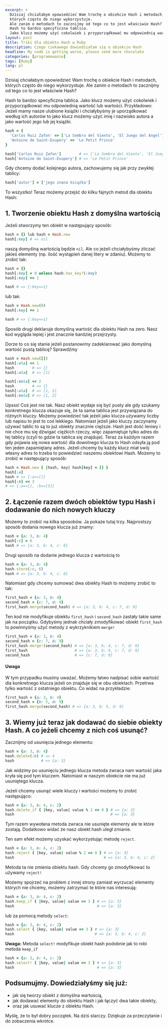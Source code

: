 ```yaml
---
excerpt: >
  Dzisiaj chciałabym opowiedzieć Wam trochę o obiekcie Hash i metodach,
  których często do niego wykorzystuje.
  Ale zanim o metodach to zacznijmy od tego co to jest właściwie Hash?
  Hash to bardzo specyficzna tablica.
  Jako klucz możemy użyć cokolwiek i przyporządkować mu odpowiednią wartość lub wartości...
layout: post
title: Triki dla obiektu Hash w Ruby
description: Czego ciekawego dowiedziałam się o obiekcie Hash
headline: My code is getting worse, please send more chocolate
categories: [programowanie]
tags: [Ruby]
lang: pl
---
```


Dzisiaj chciałabym opowiedzieć Wam trochę o obiekcie Hash i metodach, których często do niego wykorzystuje. Ale zanim o metodach to zacznijmy od tego co to jest właściwie Hash?

Hash to bardzo specyficzna tablica. Jako klucz możemy użyć cokolwiek i przyporządkować mu odpowiednią wartość lub wartości. Przykładowo: Jeżeli mamy nasze ulubione książki i chciałybyśmy je uporządkować według ich autorów to jako klucz możemy użyć imię i nazwisko autora a jako wartość jego lub jej książki.

```ruby
hash = {
  'Carlos Ruiz Zafon' => ['La Sombra del Viento', 'El Juego del Angel'],
  'Antoine de Saint-Exupery' => 'Le Petit Prince'
}

hash['Carlos Ruiz Zafon']        # => ['La Sombra del Viento', 'El Juego del Angel']
hash['Antoine de Saint-Exupery'] # => 'Le Petit Prince'
```

Gdy chcemy dodać kolejnego autora, zachowujemy się jak przy zwykłej tablicy:

```ruby
hash['autor'] = ['jego znana książka']
```

To wszystko! Teraz możemy przejść do kilku fajnych metod dla obiektu Hash:

## 1. Tworzenie obiektu Hash z domyślna wartością

Jeżeli stworzymy ten obiekt w następujący sposób:

```ruby
hash = {} lub hash = Hash.new
hash[:key] # => nil
```

naszą domyślną wartością będzie `nil`. Ale co jeżeli chciałybyśmy zliczać jakieś elementy (np. ilość wystąpień danej litery w zdaniu). Możemy to zrobić tak:

```ruby
hash = {}
hash[:key] = 0 unless hash.has_key?(:key)
hash[:key] += 1

hash # => {:key=>1}
```

lub tak:

```ruby
hash = Hash.new(0)
hash[:key] += 1

hash # => {:key=>1}
```

Sposób drugi deklaruje domyślną wartość dla obiektu Hash na zero. Nasz kod wygląda lepiej i jest znacznie bardziej przejrzysty.

Dorze to co się stanie jeżeli postanowimy zadeklarować jako domyślną wartość pustą tablicę? Sprawdźmy

```ruby
hash = Hash.new([])
hash[:ala] << 1
hash        # => {}
hash[:ala]  # => [1]

hash[:bela] << 2
hash        # => {}
hash[:ala]  # => [1, 2]
hash[:bela] # => [1, 2]
```

Upsss! Coś jest nie tak. Nasz obiekt wydaje się być pusty ale gdy szukamy konkretnego klucza okazuje się, że ta sama tablica jest przywiązana do różnych kluczy. Możemy powiedzieć tak jeżeli jako klucza używamy liczby lub napisu to jest to coś lekkiego. Natomiast jeżeli jako kluczy zaczynamy używać tablic to są to już obiekty znacznie cięższe. Hash jest dość leniwy i nie chce mu się dźwigać ciężkich rzeczy, więc zapamiętuje tylko adres do tej tablicy (czyli to gdzie ta tablica się znajduje). Teraz za każdym razem gdy pojawia się nowa wartość dla dowolnego klucza to Hash odsyła ją pod ten jeden zapamiętany adres. Jeżeli chcemy by każdy klucz miał swój własny adres to trzeba to powiedzieć naszemu obiektowi Hash. Możemy to zrobić w następujący sposób:

```ruby
hash = Hash.new { |hash, key| hash[key] = [] }
hash[:a]
hash # => {:a=>[]}
hash[:b] << 3
# => {:a=>[], :b=>[3]}
```

## 2. Łączenie razem dwóch obiektów typu Hash i dodawanie do nich nowych kluczy

Możemy to zrobić na kilka sposobów. Ja pokaże tutaj trzy. Najprostszy sposób dodania nowego klucza już znamy:

```ruby
hash = {a: 3, b: 4}
hash[:c] = 6
hash # => {a: 3, b: 4, c: 6}
```

Drugi sposób na dodanie jednego klucza z wartością to

```ruby
hash = {a: 3, b: 4}
hash.store(:c, 6)
hash # => {a: 3, b: 4, c: 6}
```

Natomiast gdy chcemy sumować dwa obiekty Hash to możemy zrobić to tak:

```ruby
first_hash = {a: 3, b: 4}
second_hash = {c: 7, d: 9}
first_hash.merge(second_hash) # => {a: 3, b: 4, c: 7, d: 9}
```

Ten kod nie modyfikuje obiektu `first_hash` i `second_hash` zastały takie same jak na początku. Gdybyśmy jednak chciały zmodyfikować obiekt `first_hash` to powinnyśmy użyć metody z wykrzyknikiem `merge!`

```ruby
first_hash = {a: 3, b: 4}
second_hash = {c: 7, d: 9}
first_hash.merge!(second_hash) # => {a: 3, b: 4, c: 7, d: 9}
first_hash                     # => {a: 3, b: 4, c: 7, d: 9}
second_hash                    # => {c: 7, d: 9}
```

#### Uwaga

W tym przypadku musimy uważać. Możemy łatwo nadpisać sobie wartość dla konkretnego klucza jeżeli on znajduje się w obu obiektach. Przetrwa tylko wartość z ostatniego obiektu. Co widać na przykładzie:

```ruby
first_hash = {a: 3, b: 4}
second_hash = {b: 5, d: 9}
first_hash.merge(second_hash) # => {a: 3, b: 5, d: 9}
```

## 3. Wiemy już teraz jak dodawać do siebie obiekty Hash. A co jeżeli chcemy z nich coś usunąć?

Zacznijmy od usunięcia jednego elementu:

```ruby
hash = {a: 3, b: 4}
hash.delete(:b) # => 4
hash            # => {a: 3}
```

Jak widzimy po usunięciu jednego klucza metoda zwraca nam wartość jaka kryła się pod tym kluczem. Natomiast w naszym obiekcie nie ma już usuniętego klucza.

Jeżeli chcemy usunąć wiele kluczy i wartości możemy to zrobić następująco:

```ruby
hash = {a: 3, b: 4, c: 2}
hash.delete_if { |key, value| value % 2 == 0 } # => {a: 3}
hash                                           # => {a: 3}
```

Tym razem wywołana metoda zwraca nie usunięte elementy ale te które zostają. Dodatkowo widać że nasz obiekt hash uległ zmianie.

Ten sam efekt możemy uzyskać wykorzystując metodę `reject`.

```ruby
hash = {a: 3, b: 4, c: 2}
hash.reject { |key, value| value % 2 == 0 } # => {a: 3}
hash                                        # => {a: 3, b: 4, c: 2}
```

Metoda ta nie zmienia obiektu hash. Gdy chcemy go zmodyfikować to używamy `reject!`

Możemy spojrzeć na problem z innej strony zamiast wyrzucać elementy których nie chcemy, możemy zatrzymać te które nas interesują:

```ruby
hash = {a: 3, b: 4, c: 2}
hash.keep_if { |key, value| value == 3 } # => {a: 3}
hash                                     # => {a: 3}
```

lub za pomocą metody `select`:

```ruby
hash = {a: 3, b: 4, c: 2}
hash.select { |key, value| value == 3 } # => {a: 3}
hash                                    # => {a: 3, b: 4, c: 2}
```

**Uwaga:** Metoda `select!` modyfikuje obiekt hash podobnie jak to robi metoda `keep_if`

```ruby
hash = {a: 3, b: 4, c: 2}
hash.select! { |key, value| value == 3 } # => {a: 3}
hash                                     # => {a: 3}
```

## Podsumujmy. Dowiedziałyśmy się już:

- jak się tworzy obiekt z domyślna wartością,
- jak dodawać elementy do obiektu Hash i jak łączyć dwa takie obiekty,
- oraz jak usuwać klucze z obiektu Hash.

Myślę, że to był dobry początek. Na dziś starczy. Dziękuje za przeczytanie i do zobaczenia wkrótce.


